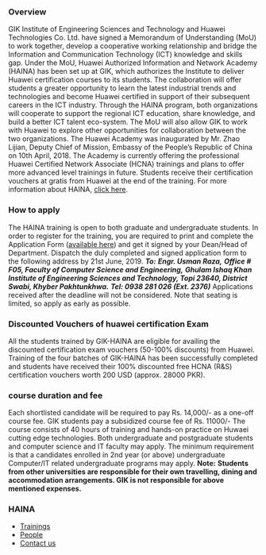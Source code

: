 ### Overview
GIK Institute of Engineering Sciences and Technology and Huawei Technologies Co. Ltd. have signed a Memorandum of Understanding (MoU) to work together, develop a cooperative working relationship and bridge the Information and Communication Technology (ICT) knowledge and skills gap. Under the MoU, Huawei Authorized Information and Network Academy (HAINA) has been set up at GIK, which authorizes the Institute to deliver Huawei certification courses to its students. The collaboration will offer students a greater opportunity to learn the latest industrial trends and technologies and become Huawei certified in support of their subsequent careers in the ICT industry. Through the HAINA program, both organizations will cooperate to support the regional ICT education, share knowledge, and build a better ICT talent eco-system. The MoU will also allow GIK to work with Huawei to explore other opportunities for collaboration between the two organizations.
The Huawei Academy was inaugurated by Mr. Zhao Lijian, Deputy Chief of Mission, Embassy of the People’s Republic of China on 10th April, 2018. The Academy is currently offering the professional Huawei Certified Network Associate (HCNA) trainings and plans to offer more advanced level trainings in future. Students receive their certification vouchers at gratis from Huawei at the end of the training.
For more information about HAINA, [click here](https://www.giki.edu.pk/Attachment/news-874/631/HAINA-Brochure-EN-PDF.pdf).
### How to apply
The HAINA training is open to both graduate and undergraduate students. In order to register for the training, you are required to print and complete the Application Form ([available here](http://beta1.giki.edu.pk/wp-content/uploads/2019/09/HAINA-GIK-Registration-Form.pdf)) and get it signed by your Dean/Head of Department. Dispatch the duly completed and signed application form to the following address by 21st June, 2019.
**_To:_**
**_Engr. Usman Raza,_**
**_Office # F05, Faculty of Computer Science and Engineering,_**
**_Ghulam Ishaq Khan Institute of Engineering Sciences and Technology, Topi 23640, District Swabi, Khyber Pakhtunkhwa._**
**_Tel: 0938 281 026 (Ext. 2376)_**
Applications received after the deadline will not be considered. Note that seating is limited, so apply as early as possible.
### Discounted Vouchers of huawei certification Exam
All the students trained by GIK-HAINA are eligible for availing the discounted certification exam vouchers (50-100% discounts) from Huawei. Training of the four batches of GIK-HAINA has been successfully completed and students have received their 100% discounted free HCNA (R&S) certification vouchers worth 200 USD (approx. 28000 PKR).
### course duration and fee
Each shortlisted candidate will be required to pay Rs. 14,000/- as a one-off course fee. GIK students pay a subsidized course fee of Rs. 11000/- The course consists of 40 hours of training and hands-on practice on Huwaei cutting edge technologies. 
Both undergraduate and postgraduate students and computer science and IT faculty may apply. The minimum requirement is that a candidates enrolled in 2nd year (or above) undergraduate Computer/IT related undergraduate programs may apply.
**Note:** **Students from other universities are responsible for their own travelling, dining and accommodation arrangements. GIK is not responsible for above mentioned expenses.**
### HAINA
  * [Trainings](https://giki.edu.pk/?page_id=8679)
  * [People](https://giki.edu.pk/rd/rd-fcs/haina/haina-people/)
  * [Contact us](https://giki.edu.pk/rd/rd-fcs/haina/haina-contact-us/)


